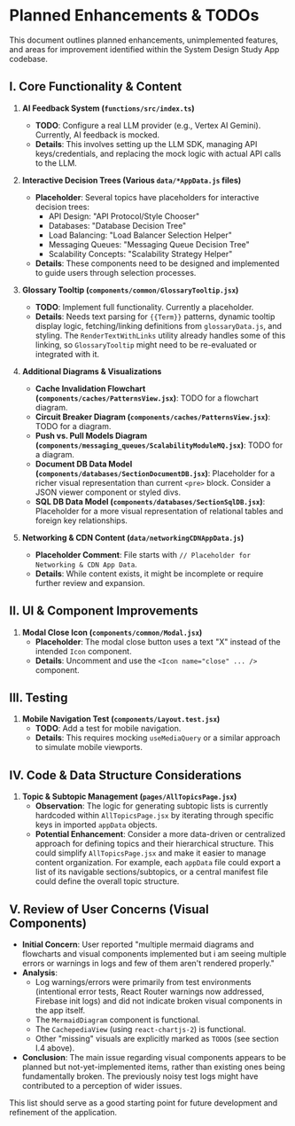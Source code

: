 # Planned Enhancements & TODOs

This document outlines planned enhancements, unimplemented features, and areas for improvement identified within the System Design Study App codebase.

## I. Core Functionality & Content

1.  **AI Feedback System (`functions/src/index.ts`)**
    *   **TODO**: Configure a real LLM provider (e.g., Vertex AI Gemini). Currently, AI feedback is mocked.
    *   **Details**: This involves setting up the LLM SDK, managing API keys/credentials, and replacing the mock logic with actual API calls to the LLM.

2.  **Interactive Decision Trees (Various `data/*AppData.js` files)**
    *   **Placeholder**: Several topics have placeholders for interactive decision trees:
        *   API Design: "API Protocol/Style Chooser"
        *   Databases: "Database Decision Tree"
        *   Load Balancing: "Load Balancer Selection Helper"
        *   Messaging Queues: "Messaging Queue Decision Tree"
        *   Scalability Concepts: "Scalability Strategy Helper"
    *   **Details**: These components need to be designed and implemented to guide users through selection processes.

3.  **Glossary Tooltip (`components/common/GlossaryTooltip.jsx`)**
    *   **TODO**: Implement full functionality. Currently a placeholder.
    *   **Details**: Needs text parsing for `{{Term}}` patterns, dynamic tooltip display logic, fetching/linking definitions from `glossaryData.js`, and styling. The `RenderTextWithLinks` utility already handles some of this linking, so `GlossaryTooltip` might need to be re-evaluated or integrated with it.

4.  **Additional Diagrams & Visualizations**
    *   **Cache Invalidation Flowchart (`components/caches/PatternsView.jsx`)**: TODO for a flowchart diagram.
    *   **Circuit Breaker Diagram (`components/caches/PatternsView.jsx`)**: TODO for a diagram.
    *   **Push vs. Pull Models Diagram (`components/messaging_queues/ScalabilityModuleMQ.jsx`)**: TODO for a diagram.
    *   **Document DB Data Model (`components/databases/SectionDocumentDB.jsx`)**: Placeholder for a richer visual representation than current `<pre>` block. Consider a JSON viewer component or styled divs.
    *   **SQL DB Data Model (`components/databases/SectionSqlDB.jsx`)**: Placeholder for a more visual representation of relational tables and foreign key relationships.

5.  **Networking & CDN Content (`data/networkingCDNAppData.js`)**
    *   **Placeholder Comment**: File starts with `// Placeholder for Networking & CDN App Data`.
    *   **Details**: While content exists, it might be incomplete or require further review and expansion.

## II. UI & Component Improvements

1.  **Modal Close Icon (`components/common/Modal.jsx`)**
    *   **Placeholder**: The modal close button uses a text "X" instead of the intended `Icon` component.
    *   **Details**: Uncomment and use the `<Icon name="close" ... />` component.

## III. Testing

1.  **Mobile Navigation Test (`components/Layout.test.jsx`)**
    *   **TODO**: Add a test for mobile navigation.
    *   **Details**: This requires mocking `useMediaQuery` or a similar approach to simulate mobile viewports.

## IV. Code & Data Structure Considerations

1.  **Topic & Subtopic Management (`pages/AllTopicsPage.jsx`)**
    *   **Observation**: The logic for generating subtopic lists is currently hardcoded within `AllTopicsPage.jsx` by iterating through specific keys in imported `appData` objects.
    *   **Potential Enhancement**: Consider a more data-driven or centralized approach for defining topics and their hierarchical structure. This could simplify `AllTopicsPage.jsx` and make it easier to manage content organization. For example, each `appData` file could export a list of its navigable sections/subtopics, or a central manifest file could define the overall topic structure.

## V. Review of User Concerns (Visual Components)

*   **Initial Concern**: User reported "multiple mermaid diagrams and flowcharts and visual components implemented but i am seeing multiple errors or warnings in logs and few of them aren't rendered properly."
*   **Analysis**:
    *   Log warnings/errors were primarily from test environments (intentional error tests, React Router warnings now addressed, Firebase init logs) and did not indicate broken visual components in the app itself.
    *   The `MermaidDiagram` component is functional.
    *   The `CachepediaView` (using `react-chartjs-2`) is functional.
    *   Other "missing" visuals are explicitly marked as `TODO`s (see section I.4 above).
*   **Conclusion**: The main issue regarding visual components appears to be planned but not-yet-implemented items, rather than existing ones being fundamentally broken. The previously noisy test logs might have contributed to a perception of wider issues.

This list should serve as a good starting point for future development and refinement of the application.
